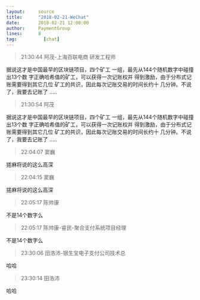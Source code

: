 ```yaml
---
layout:     source 
title:      "2018-02-21-WeChat"
date:       2018-02-21 12:00:00
author:     PaymentGroup
lines:      8 
tag:		  [chat]
---
```

> 21:30:44  阿茂-上海百联电商 研发工程师   
   
据说这才是中国最早的区块链项目，四个矿工 一组，最先从144个随机数字中碰撞出13个数 字正确哈希值的矿工，可以获得一次记账权并 得到激励，由于分布式记账需要得到其它几位 矿工的共识，因此每次记账交易的时间长约十 几分钟。不说了，我要去记账了 .....  
   
> 21:30:54  阿茂  
   
据说这才是中国最早的区块链项目，四个矿工 一组，最先从144个随机数字中碰撞出13个数 字正确哈希值的矿工，可以获得一次记账权并 得到激励，由于分布式记账需要得到其它几位 矿工的共识，因此每次记账交易的时间长约十 几分钟。不说了，我要去记账了 .....  
   
> 22:04:07  窦巍  
   
搓麻将说的这么高深  
   
> 22:04:15  窦巍  
   
搓麻将说的这么高深  
   
> 22:05:17  陈帅康  
   
不是14个数字么  
   
> 22:05:17  陈帅康-睿民-聚合支付系统项目经理  
   
不是14个数字么  
   
> 23:30:06  田浩沛-银生宝电子支付公司技术总  
   
哈哈  
   
> 23:30:14  田浩沛  
   
哈哈  
   
